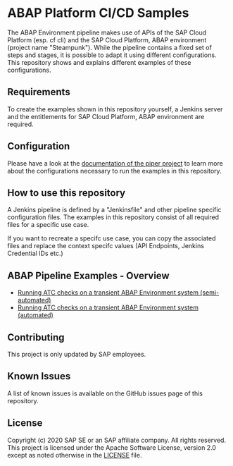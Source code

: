 # ABAP Platform CI/CD Samples
The ABAP Environment pipeline makes use of APIs of the SAP Cloud Platform (esp. cf cli) and the SAP Cloud Platform, ABAP environment (project name "Steampunk"). While the pipeline contains a fixed set of steps and stages, it is possible to adapt it using different configurations. This repository shows and explains different examples of these configurations. 

## Requirements
To create the examples shown in this repository yourself, a Jenkins server and the entitlements for SAP Cloud Platform, ABAP environment are required.

## Configuration
Please have a look at the [documentation of the piper project](https://sap.github.io/jenkins-library/pipelines/abapEnvironment/introduction/) to learn more about the configurations necessary to run the examples in this repository.

## How to use this repository

A Jenkins pipeline is defined by a "Jenkinsfile" and other pipeline specific configuration files. The examples in this repository consist of all required files for a specific use case. 

If you want to recreate a specifc use case, you can copy the associated files and replace the context specifc values (API Endpoints, Jenkins Credential IDs etc.)

## ABAP Pipeline Examples - Overview

* [Running ATC checks on a transient ABAP Environment system (semi-automated)](https://github.com/SAP-samples/abap-platform-ci-cd-samples/tree/atc-transient)
* [Running ATC checks on a transient ABAP Environment system (automated)](https://github.com/SAP-samples/abap-platform-ci-cd-samples/tree/atc-transient-wait)

## Contributing

This project is only updated by SAP employees.
 
## Known Issues
A list of known issues is available on the GitHub issues page of this repository.

## License
Copyright (c) 2020 SAP SE or an SAP affiliate company. All rights reserved. This project is licensed under the Apache Software License, version 2.0 except as noted otherwise in the [LICENSE](/LICENSE) file.
